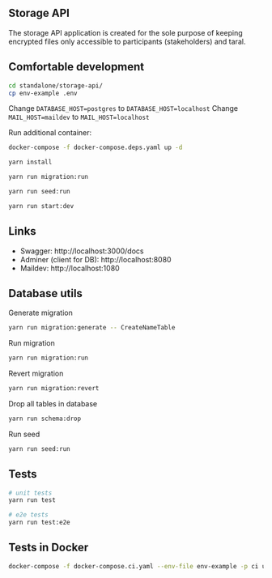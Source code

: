 ## Storage API

The storage API application is created for the sole purpose of keeping encrypted files only accessible to participants (stakeholders) and taral.

## Comfortable development

```bash
cd standalone/storage-api/
cp env-example .env
```

Change `DATABASE_HOST=postgres` to `DATABASE_HOST=localhost`
Change `MAIL_HOST=maildev` to `MAIL_HOST=localhost`

Run additional container:

```bash
docker-compose -f docker-compose.deps.yaml up -d
```

```bash
yarn install

yarn run migration:run

yarn run seed:run

yarn run start:dev
```

## Links

- Swagger: http://localhost:3000/docs
- Adminer (client for DB): http://localhost:8080
- Maildev: http://localhost:1080

## Database utils

Generate migration

```bash
yarn run migration:generate -- CreateNameTable
```

Run migration

```bash
yarn run migration:run
```

Revert migration

```bash
yarn run migration:revert
```

Drop all tables in database

```bash
yarn run schema:drop
```

Run seed

```bash
yarn run seed:run
```

## Tests

```bash
# unit tests
yarn run test

# e2e tests
yarn run test:e2e
```

## Tests in Docker

```bash
docker-compose -f docker-compose.ci.yaml --env-file env-example -p ci up --build --exit-code-from api && docker-compose -p ci rm -svf
```